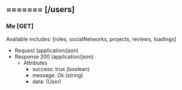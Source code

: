 ## ======= [/users]

### Me [GET]
Available includes: [roles, socialNetworks, projects, reviews, loadings]
+ Request (application/json)
    <!-- include(request/header.md) -->
+ Response 200 (application/json)
    + Attributes         
        + success: true (boolean)
        + message: Ok (string)
        + data: (User)

<!-- include(response/401.md) -->
<!-- include(response/500.md) -->


